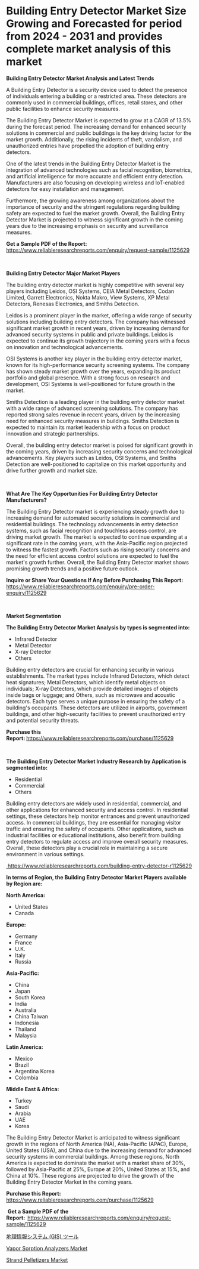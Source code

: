 <p><h1>Building Entry Detector Market Size Growing and Forecasted for period from 2024 - 2031 and provides complete market analysis of this market</h1></p><p><strong>Building Entry Detector Market Analysis and Latest Trends</strong></p>
<p><p>A Building Entry Detector is a security device used to detect the presence of individuals entering a building or a restricted area. These detectors are commonly used in commercial buildings, offices, retail stores, and other public facilities to enhance security measures.</p><p>The Building Entry Detector Market is expected to grow at a CAGR of 13.5% during the forecast period. The increasing demand for enhanced security solutions in commercial and public buildings is the key driving factor for the market growth. Additionally, the rising incidents of theft, vandalism, and unauthorized entries have propelled the adoption of building entry detectors.</p><p>One of the latest trends in the Building Entry Detector Market is the integration of advanced technologies such as facial recognition, biometrics, and artificial intelligence for more accurate and efficient entry detection. Manufacturers are also focusing on developing wireless and IoT-enabled detectors for easy installation and management.</p><p>Furthermore, the growing awareness among organizations about the importance of security and the stringent regulations regarding building safety are expected to fuel the market growth. Overall, the Building Entry Detector Market is projected to witness significant growth in the coming years due to the increasing emphasis on security and surveillance measures.</p></p>
<p><strong>Get a Sample PDF of the Report:&nbsp;</strong> <a href="https://www.reliableresearchreports.com/enquiry/request-sample/1125629">https://www.reliableresearchreports.com/enquiry/request-sample/1125629</a></p>
<p>&nbsp;</p>
<p><strong>Building Entry Detector Major Market Players</strong></p>
<p><p>The building entry detector market is highly competitive with several key players including Leidos, OSI Systems, CEIA Metal Detectors, Codan Limited, Garrett Electronics, Nokta Makro, View Systems, XP Metal Detectors, Renesas Electronics, and Smiths Detection.</p><p>Leidos is a prominent player in the market, offering a wide range of security solutions including building entry detectors. The company has witnessed significant market growth in recent years, driven by increasing demand for advanced security systems in public and private buildings. Leidos is expected to continue its growth trajectory in the coming years with a focus on innovation and technological advancements.</p><p>OSI Systems is another key player in the building entry detector market, known for its high-performance security screening systems. The company has shown steady market growth over the years, expanding its product portfolio and global presence. With a strong focus on research and development, OSI Systems is well-positioned for future growth in the market.</p><p>Smiths Detection is a leading player in the building entry detector market with a wide range of advanced screening solutions. The company has reported strong sales revenue in recent years, driven by the increasing need for enhanced security measures in buildings. Smiths Detection is expected to maintain its market leadership with a focus on product innovation and strategic partnerships.</p><p>Overall, the building entry detector market is poised for significant growth in the coming years, driven by increasing security concerns and technological advancements. Key players such as Leidos, OSI Systems, and Smiths Detection are well-positioned to capitalize on this market opportunity and drive further growth and market size.</p></p>
<p>&nbsp;</p>
<p><strong>What Are The Key Opportunities For Building Entry Detector Manufacturers?</strong></p>
<p><p>The Building Entry Detector market is experiencing steady growth due to increasing demand for automated security solutions in commercial and residential buildings. The technology advancements in entry detection systems, such as facial recognition and touchless access control, are driving market growth. The market is expected to continue expanding at a significant rate in the coming years, with the Asia-Pacific region projected to witness the fastest growth. Factors such as rising security concerns and the need for efficient access control solutions are expected to fuel the market's growth further. Overall, the Building Entry Detector market shows promising growth trends and a positive future outlook.</p></p>
<p><strong>Inquire or Share Your Questions If Any Before Purchasing This Report:</strong> <a href="https://www.reliableresearchreports.com/enquiry/pre-order-enquiry/1125629">https://www.reliableresearchreports.com/enquiry/pre-order-enquiry/1125629</a></p>
<p>&nbsp;</p>
<p><strong>Market Segmentation</strong></p>
<p><strong>The Building Entry Detector Market Analysis by types is segmented into:</strong></p>
<p><ul><li>Infrared Detector</li><li>Metal Detector</li><li>X-ray Detector</li><li>Others</li></ul></p>
<p><p>Building entry detectors are crucial for enhancing security in various establishments. The market types include Infrared Detectors, which detect heat signatures; Metal Detectors, which identify metal objects on individuals; X-ray Detectors, which provide detailed images of objects inside bags or luggage; and Others, such as microwave and acoustic detectors. Each type serves a unique purpose in ensuring the safety of a building's occupants. These detectors are utilized in airports, government buildings, and other high-security facilities to prevent unauthorized entry and potential security threats.</p></p>
<p><strong>Purchase this Report:&nbsp;</strong><a href="https://www.reliableresearchreports.com/purchase/1125629">https://www.reliableresearchreports.com/purchase/1125629</a></p>
<p>&nbsp;</p>
<p><strong>The Building Entry Detector Market Industry Research by Application is segmented into:</strong></p>
<p><ul><li>Residential</li><li>Commercial</li><li>Others</li></ul></p>
<p><p>Building entry detectors are widely used in residential, commercial, and other applications for enhanced security and access control. In residential settings, these detectors help monitor entrances and prevent unauthorized access. In commercial buildings, they are essential for managing visitor traffic and ensuring the safety of occupants. Other applications, such as industrial facilities or educational institutions, also benefit from building entry detectors to regulate access and improve overall security measures. Overall, these detectors play a crucial role in maintaining a secure environment in various settings.</p></p>
<p><a href="https://www.reliableresearchreports.com/building-entry-detector-r1125629">&nbsp;https://www.reliableresearchreports.com/building-entry-detector-r1125629</a></p>
<p><strong>In terms of Region, the Building Entry Detector Market Players available by Region are:</strong></p>
<p>
    <p> <strong> North America: </strong>
        <ul>
            <li>United States</li>
            <li>Canada</li>
        </ul>
        </p> 
    <p> <strong> Europe: </strong>
        <ul>
            <li>Germany</li>
            <li>France</li>
            <li>U.K.</li>
            <li>Italy</li>
            <li>Russia</li>
        </ul>
        </p> 
    <p> <strong> Asia-Pacific: </strong>
        <ul>
            <li>China</li>
            <li>Japan</li>
            <li>South Korea</li>
            <li>India</li>
            <li>Australia</li>
            <li>China Taiwan</li>
            <li>Indonesia</li>
            <li>Thailand</li>
            <li>Malaysia</li>
        </ul>
        </p> 
    <p> <strong> Latin America: </strong>
        <ul>
            <li>Mexico</li>
            <li>Brazil</li>
            <li>Argentina Korea</li>
            <li>Colombia</li>
        </ul>
        </p> 
    <p> <strong> Middle East & Africa: </strong>
        <ul>
            <li>Turkey</li>
            <li>Saudi</li>
            <li>Arabia</li>
            <li>UAE</li>
            <li>Korea</li>
        </ul>
    </p>
    </p>
<p><p>The Building Entry Detector Market is anticipated to witness significant growth in the regions of North America (NA), Asia-Pacific (APAC), Europe, United States (USA), and China due to the increasing demand for advanced security systems in commercial buildings. Among these regions, North America is expected to dominate the market with a market share of 30%, followed by Asia-Pacific at 25%, Europe at 20%, United States at 15%, and China at 10%. These regions are projected to drive the growth of the Building Entry Detector Market in the coming years.</p></p>
<p><strong>Purchase this Report: </strong><a href="https://www.reliableresearchreports.com/purchase/1125629">https://www.reliableresearchreports.com/purchase/1125629</a></p>
<p>&nbsp;<strong>Get a Sample PDF of the Report:&nbsp;&nbsp;</strong><a href="https://www.reliableresearchreports.com/enquiry/request-sample/1125629">https://www.reliableresearchreports.com/enquiry/request-sample/1125629</a></p>
<p><strong></strong></p>
<p><p><a href="https://github.com/MacyOrn/Market-Research-Report-List-1/blob/main/6408793161334.md">地理情報システム (GIS) ツール</a></p><p><a href="https://github.com/dmmanir420/Market-Research-Report-List-1/blob/main/vapor-sorption-analyzers-market.md">Vapor Sorption Analyzers Market</a></p><p><a href="https://github.com/susanjprice2023/Market-Research-Report-List-1/blob/main/strand-pelletizers-market.md">Strand Pelletizers Market</a></p></p>